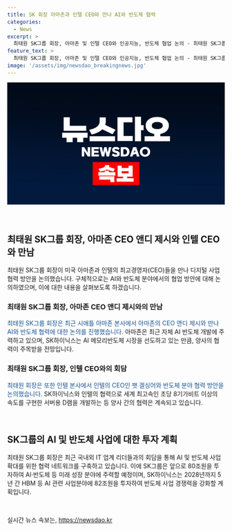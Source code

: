 ```yaml
---
title: SK 회장 아마존과 인텔 CEO와 만나 AI와 반도체 협력
categories:
  - News
excerpt: >
  최태원 SK그룹 회장, 아마존 및 인텔 CEO와 인공지능, 반도체 협업 논의 - 최태원 SK그룹 회장이 아마존의 앤디 제시 CEO 및 인텔의 팻 겔싱어 CEO와 만나 인공지능 및 반도체 협력에 대해 논의했다. 이들은 AI, 반도체 분야에서의 협력 방안에 대해 논의하며, SK하이닉스의 AI 메모리반도체 시장을 선도하고 있다. 또한, SK그룹은 80조원을 투자해 AI·반도체 등 미래 성장 분야에 투자하는 계획을 밝혔다. AI 생태계를 적극 육성해 국가 경쟁력 강화와 인류 발전에 기여할 계획이다.
feature_text: >
  최태원 SK그룹 회장, 아마존 및 인텔 CEO와 인공지능, 반도체 협업 논의 - 최태원 SK그룹 회장이 아마존의 앤디 제시 CEO 및 인텔의 팻 겔싱어 CEO와 만나 인공지능 및 반도체 협력에 대해 논의했다. 이들은 AI, 반도체 분야에서의 협력 방안에 대해 논의하며, SK하이닉스의 AI 메모리반도체 시장을 선도하고 있다. 또한, SK그룹은 80조원을 투자해 AI·반도체 등 미래 성장 분야에 투자하는 계획을 밝혔다. AI 생태계를 적극 육성해 국가 경쟁력 강화와 인류 발전에 기여할 계획이다.
image: '/assets/img/newsdao_breakingnews.jpg'
---
```


<p><img src="/assets/img/newsdao_breakingnews.jpg" alt="ontimetimes 속보" /></p>

<p data-ke-size="size16">&nbsp;</p>

<h2 data-ke-size="size26">최태원 SK그룹 회장, 아마존 CEO 앤디 제시와 인텔 CEO와 만남</h2>

<p data-ke-size="size16">최태원 SK그룹 회장이 미국 아마존과 인텔의 최고경영자(CEO)들을 만나 디지털 사업 협력 방안을 논의했습니다. 구체적으로는 AI와 반도체 분야에서의 협업 방안에 대해 논의하였으며, 이에 대한 내용을 살펴보도록 하겠습니다.</p>

<h3>최태원 SK그룹 회장, 아마존 CEO 앤디 제시와의 만남</h3>

<p><span style="color: #1a5490;">최태원 SK그룹 회장은 최근 시애틀 아마존 본사에서 아마존의 CEO 앤디 제시와 만나 AI와 반도체 협력에 대한 논의를 진행했습니다.</span> 아마존은 최근 자체 AI 반도체 개발에 주력하고 있으며, SK하이닉스는 AI 메모리반도체 시장을 선도하고 있는 만큼, 양사의 협력이 주목받을 전망입니다.</p>

<h3>최태원 SK그룹 회장, 인텔 CEO와의 회담</h3>

<p><span style="color: #1a5490;">최태원 회장은 또한 인텔 본사에서 인텔의 CEO인 팻 겔싱어와 반도체 분야 협력 방안을 논의했습니다.</span> SK하이닉스와 인텔의 협력으로 세계 최고속인 초당 8기가비트 이상의 속도를 구현한 서버용 D램을 개발하는 등 양사 간의 협력은 계속되고 있습니다.</p>

<p data-ke-size="size16">&nbsp;</p>

<h2 data-ke-size="size26">SK그룹의 AI 및 반도체 사업에 대한 투자 계획</h2>

<p>최태원 SK그룹 회장은 최근 국내외 IT 업계 리더들과의 회담을 통해 AI 및 반도체 사업 확대를 위한 협력 네트워크를 구축하고 있습니다. 이에 SK그룹은 앞으로 80조원을 투자하여 AI·반도체 등 미래 성장 분야에 주력할 예정이며, SK하이닉스는 2028년까지 5년 간 HBM 등 AI 관련 사업분야에 82조원을 투자하여 반도체 사업 경쟁력을 강화할 계획입니다.</p>

<p data-ke-size="size16">&nbsp;</p>
실시간 뉴스 속보는, <a href="https://newsdao.kr" rel="dofollow">https://newsdao.kr</a>


